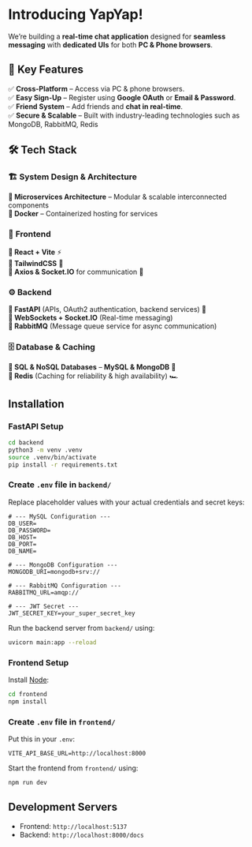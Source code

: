 # Introducing YapYap!

We’re building a **real-time chat application** designed for **seamless messaging** with **dedicated UIs** for both **PC & Phone browsers**.

## :star2: **Key Features**
:white_check_mark: **Cross-Platform** – Access via PC & phone browsers.  
:white_check_mark: **Easy Sign-Up** – Register using **Google OAuth** or **Email & Password**.  
:white_check_mark: **Friend System** – Add friends and **chat in real-time**.  
:white_check_mark: **Secure & Scalable** – Built with industry-leading technologies such as MongoDB, RabbitMQ, Redis

## 🛠️ **Tech Stack**

### 🏗️ **System Design & Architecture**  
**:small_blue_diamond: Microservices Architecture** – Modular & scalable interconnected components  
**:small_blue_diamond: Docker** – Containerized hosting for services  

### 🎨 **Frontend**  
**:small_blue_diamond: React + Vite** :zap:  
**:small_blue_diamond: TailwindCSS** :art:  
**:small_blue_diamond: Axios & Socket.IO** for communication :arrows_counterclockwise:  

### ⚙️ **Backend**  
**:small_blue_diamond: FastAPI** (APIs, OAuth2 authentication, backend services) :rocket:  
**:small_blue_diamond: WebSockets + Socket.IO** (Real-time messaging)  
**:small_blue_diamond: RabbitMQ** (Message queue service for async communication)  

### 🗄️ **Database & Caching**  
**:small_blue_diamond: SQL & NoSQL Databases** – **MySQL & MongoDB** :floppy_disk:  
**:small_blue_diamond: Redis** (Caching for reliability & high availability) 🏎️

## Installation

### FastAPI Setup
```bash
cd backend
python3 -m venv .venv
source .venv/bin/activate
pip install -r requirements.txt
```

### Create `.env` file in `backend/`
Replace placeholder values with your actual credentials and secret keys:
```env
# --- MySQL Configuration ---
DB_USER=
DB_PASSWORD=
DB_HOST=
DB_PORT=
DB_NAME=

# --- MongoDB Configuration ---
MONGODB_URI=mongodb+srv://

# --- RabbitMQ Configuration ---
RABBITMQ_URL=amqp://

# --- JWT Secret ---
JWT_SECRET_KEY=your_super_secret_key
```
Run the backend server from `backend/` using:
```bash
uvicorn main:app --reload
```

### Frontend Setup
Install [Node](https://nodejs.org/en/download):
```bash
cd frontend
npm install
```

### Create `.env` file in `frontend/`
Put this in your `.env`:
```env
VITE_API_BASE_URL=http://localhost:8000
```

Start the frontend from `frontend/` using:
```bash
npm run dev
```

## Development Servers
- Frontend: `http://localhost:5137`
- Backend: `http://localhost:8000/docs`
